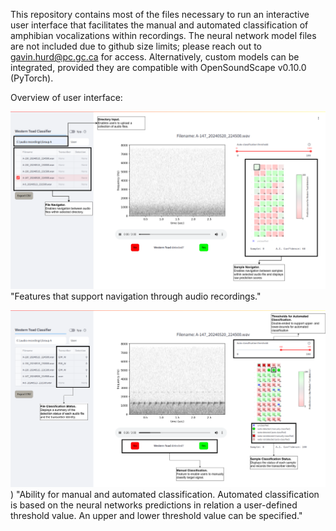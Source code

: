 This repository contains most of the files necessary to run an interactive user interface that facilitates the manual and automated classification of amphibian vocalizations within recordings. The neural network model files are not included due to github size limits; please reach out to gavin.hurd@pc.gc.ca for access. 
Alternatively, custom models can be integrated, provided they are compatible with OpenSoundScape v0.10.0 (PyTorch). 

Overview of user interface:

![](https://github.com/hurdg/amphibian-bioacoustics-user-interface/blob/main/images/UI_annotation1.png) "Features that support navigation through audio recordings."

![](https://github.com/hurdg/amphibian-bioacoustics-user-interface/blob/main/images/UI_annotation2.png)) "Ability for manual and automated classification. Automated classification is based on the neural networks predictions in relation a user-defined threshold value. An upper and lower threshold value can be specified."
